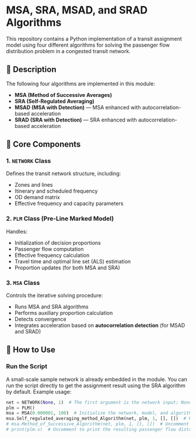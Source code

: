 # MSA, SRA, MSAD, and SRAD Algorithms

This repository contains a Python implementation of a transit assignment model using four different algorithms for solving the passenger flow distribution problem in a congested transit network.

## 📌 Description

The following four algorithms are implemented in this module:

- **MSA (Method of Successive Averages)**
- **SRA (Self-Regulated Averaging)**
- **MSAD (MSA with Detection)** — MSA enhanced with autocorrelation-based acceleration
- **SRAD (SRA with Detection)** — SRA enhanced with autocorrelation-based acceleration

## 🧠 Core Components

### 1. `NETWORK` Class

Defines the transit network structure, including:

- Zones and lines
- Itinerary and scheduled frequency
- OD demand matrix
- Effective frequency and capacity parameters

### 2. `PLM` Class (Pre-Line Marked Model)

Handles:

- Initialization of decision proportions
- Passenger flow computation
- Effective frequency calculation
- Travel time and optimal line set (ALS) estimation
- Proportion updates (for both MSA and SRA)

### 3. `MSA` Class

Controls the iterative solving procedure:

- Runs MSA and SRA algorithms
- Performs auxiliary proportion calculation
- Detects convergence
- Integrates acceleration based on **autocorrelation detection** (for MSAD and SRAD)

## 🔧 How to Use

### Run the Script

A small-scale sample network is already embedded in the module. You can run the script directly to get the assignment result using the SRA algorithm by default.
Example usage:

```python
net = NETWORK(None, 1)  # The first argument is the network input; None uses the built-in toy network. The second argument specifies the effective frequency function parameter (alpha).
plm = PLM()
msa = MSA(0.000001, 100)  # Initialize the network, model, and algorithm (with tolerance and max iterations)
msa.Self_regulated_averaging_method_Algorithm(net, plm, 1, [], [])  # Run the SRA algorithm; `1` enables autocorrelation-based acceleration
# msa.Method_of_Successive_Algorithm(net, plm, 1, [], [])  # Uncomment to run the MSA algorithm instead
# print(plm.v)  # Uncomment to print the resulting passenger flow distribution
```
